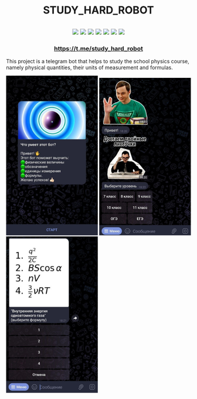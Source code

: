 <h1 align="center">STUDY_HARD_ROBOT</H1>
<h2 align="center"><img src="https://img.shields.io/badge/sqlite-%2307405e.svg?style=for-the-badge&logo=sqlite&logoColor=white"</img>
<img src="https://img.shields.io/badge/python-3670A0?style=for-the-badge&logo=python&logoColor=ffdd54"</img>
<img src="https://img.shields.io/badge/latex-%23008080.svg?style=for-the-badge&logo=latex&logoColor=white"</img>
<img src="https://img.shields.io/badge/-Stackoverflow-FE7A16?style=for-the-badge&logo=stack-overflow&logoColor=white"</img>
<img src="https://img.shields.io/badge/Matplotlib-%23ffffff.svg?style=for-the-badge&logo=Matplotlib&logoColor=black"</img>
<img src="https://img.shields.io/badge/docker-%230db7ed.svg?style=for-the-badge&logo=docker&logoColor=white"</img>
<img src="https://img.shields.io/badge/Telegram-2CA5E0?style=for-the-badge&logo=telegram&logoColor=white"</img></h2>
<h3 align="center"><a href="https://t.me/study_hard_robot">https://t.me/study_hard_robot</a></h3>
<p>This project is a telegram bot that helps to study the school physics course, namely physical quantities, their units of measurement and formulas.</p>
<p><img src="https://github.com/zin4vit/study_bot/blob/d279805e7e82928e7011ab00d743219df24e1060/screen_01.jpg" width="250px">
<img src="https://github.com/zin4vit/study_bot/blob/72eedc737001aefce4333801c5b25a7452144dd4/screen_02.jpg" width="250px">
<img src="https://github.com/zin4vit/study_bot/blob/72eedc737001aefce4333801c5b25a7452144dd4/screen_03.jpg" width="250px"></p>



